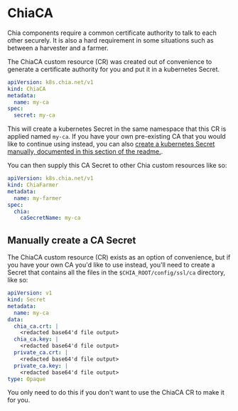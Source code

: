 # ChiaCA

Chia components require a common certificate authority to talk to each other securely. It is also a hard requirement in some situations such as between a harvester and a farmer.

The ChiaCA custom resource (CR) was created out of convenience to generate a certificate authority for you and put it in a kubernetes Secret.

```yaml
apiVersion: k8s.chia.net/v1
kind: ChiaCA
metadata:
  name: my-ca
spec:
  secret: my-ca
```

This will create a kubernetes Secret in the same namespace that this CR is applied named `my-ca`. If you have your own pre-existing CA that you would like to continue using instead, you can also [create a kubernetes Secret manually, documented in this section of the readme.](https://github.com/Chia-Network/chia-operator/blob/main/README.md#ssl-ca).

You can then supply this CA Secret to other Chia custom resources like so:

```yaml
apiVersion: k8s.chia.net/v1
kind: ChiaFarmer
metadata:
  name: my-farmer
spec:
  chia:
    caSecretName: my-ca
```

## Manually create a CA Secret

The ChiaCA custom resource (CR) exists as an option of convenience, but if you have your own CA you'd like to use instead, you'll need to create a Secret that contains all the files in the `$CHIA_ROOT/config/ssl/ca` directory, like so:

```yaml
apiVersion: v1
kind: Secret
metadata:
  name: my-ca
data:
  chia_ca.crt: |
    <redacted base64'd file output>
  chia_ca.key: |
    <redacted base64'd file output>
  private_ca.crt: |
    <redacted base64'd file output>
  private_ca.key: |
    <redacted base64'd file output>
type: Opaque
```

You only need to do this if you don't want to use the ChiaCA CR to make it for you.
